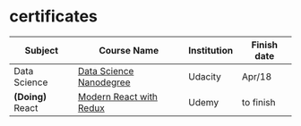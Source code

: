 # certificates



| Subject          | Course Name                          | Institution          | Finish date |
|------------------|--------------------------------------|----------------------|-------------|
| Data Science | [Data Science Nanodegree](https://www.udacity.com/course/programming-for-data-science-nanodegree--nd104)| Udacity | Apr/18 |
| **(Doing)** React | [Modern React with Redux](https://www.udemy.com/react-redux/) | Udemy | to finish |
